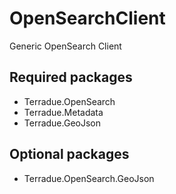 OpenSearchClient
=

Generic OpenSearch Client

## Required packages

* Terradue.OpenSearch
* Terradue.Metadata
* Terradue.GeoJson

## Optional packages

* Terradue.OpenSearch.GeoJson

